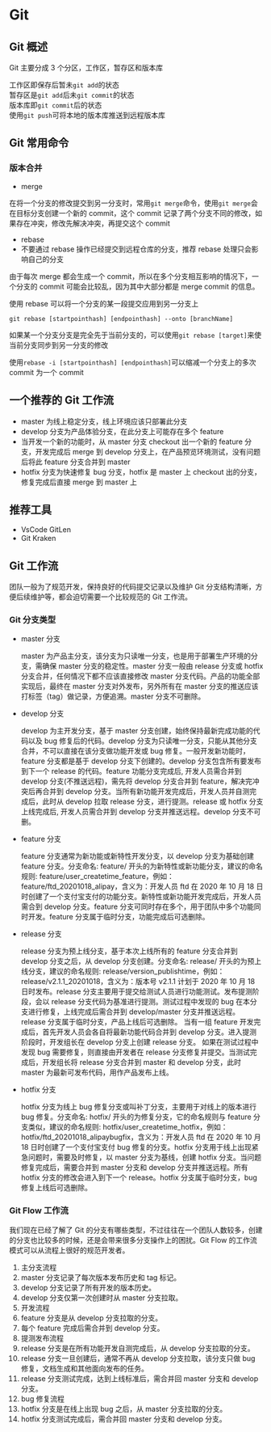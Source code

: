 # Git

## Git 概述

Git 主要分成 3 个分区，工作区，暂存区和版本库

工作区即保存后暂未`git add`的状态  
暂存区是`git add`后未`git commit`的状态  
版本库即`git commit`后的状态  
使用`git push`可将本地的版本库推送到远程版本库

## Git 常用命令

### 版本合并

* merge

在将一个分支的修改提交到另一分支时，常用`git merge`命令，使用`git merge`会在目标分支创建一个新的 commit，这个 commit 记录了两个分支不同的修改，如果存在冲突，修改先解决冲突，再提交这个 commit

* rebase
* 不要通过 rebase 操作已经提交到远程仓库的分支，推荐 rebase 处理只会影响自己的分支

由于每次 merge 都会生成一个 commit，所以在多个分支相互影响的情况下，一个分支的 commit 可能会比较乱，因为其中大部分都是 merge commit 的信息。

使用 rebase 可以将一个分支的某一段提交应用到另一分支上

```text
git rebase [startpointhash] [endpointhash] --onto [branchName]
```

如果某一个分支分支是完全先于当前分支的，可以使用`git rebase [target]`来使当前分支同步到另一分支的修改

使用`rebase -i [startpointhash] [endpointhash]`可以缩减一个分支上的多次 commit 为一个 commit

## 一个推荐的 Git 工作流

* master 为线上稳定分支，线上环境应该只部署此分支
* develop 分支为产品体验分支，在此分支上可能存在多个 feature
* 当开发一个新的功能时，从 master 分支 checkout 出一个新的 feature 分支，开发完成后 merge 到 develop 分支上，在产品预览环境测试，没有问题后将此 feature 分支合并到 master
* hotfix 分支为快速修复 bug 分支，hotfix 是 master 上 checkout 出的分支，修复完成后直接 merge 到 master 上

## 推荐工具

* VsCode GitLen
* Git Kraken

## Git 工作流

团队一般为了规范开发，保持良好的代码提交记录以及维护 Git 分支结构清晰，方便后续维护等，都会迫切需要一个比较规范的 Git 工作流。

### Git 分支类型

* master 分支

  master 为产品主分支，该分支为只读唯一分支，也是用于部署生产环境的分支，需确保 master 分支的稳定性。master 分支一般由 release 分支或 hotfix 分支合并，任何情况下都不应该直接修改 master 分支代码。产品的功能全部实现后，最终在 master 分支对外发布，另外所有在 master 分支的推送应该打标签（tag）做记录，方便追溯。master 分支不可删除。

* develop 分支

  develop 为主开发分支，基于 master 分支创建，始终保持最新完成功能的代码以及 bug 修复后的代码。develop 分支为只读唯一分支，只能从其他分支合并，不可以直接在该分支做功能开发或 bug 修复。一般开发新功能时，feature 分支都是基于 develop 分支下创建的。develop 分支包含所有要发布到下一个 release 的代码。feature 功能分支完成后, 开发人员需合并到 develop 分支\(不推送远程\)，需先将 develop 分支合并到 feature，解决完冲突后再合并到 develop 分支。当所有新功能开发完成后，开发人员并自测完成后，此时从 develop 拉取 release 分支，进行提测。release 或 hotfix 分支上线完成后, 开发人员需合并到 develop 分支并推送远程。develop 分支不可删。

* feature 分支

  feature 分支通常为新功能或新特性开发分支，以 develop 分支为基础创建 feature 分支。分支命名: feature/ 开头的为新特性或新功能分支，建议的命名规则: feature/user\_createtime\_feature，例如：feature/ftd\_20201018\_alipay，含义为：开发人员 ftd 在 2020 年 10 月 18 日时创建了一个支付宝支付的功能分支。新特性或新功能开发完成后，开发人员需合到 develop 分支。feature 分支可同时存在多个，用于团队中多个功能同时开发。feature 分支属于临时分支，功能完成后可选删除。

* release 分支

  release 分支为预上线分支，基于本次上线所有的 feature 分支合并到 develop 分支之后，从 develop 分支创建。分支命名: release/ 开头的为预上线分支，建议的命名规则: release/version\_publishtime，例如：release/v2.1.1\_20201018，含义为：版本号 v2.1.1 计划于 2020 年 10 月 18 日时发布。release 分支主要用于提交给测试人员进行功能测试。发布提测阶段，会以 release 分支代码为基准进行提测。测试过程中发现的 bug 在本分支进行修复，上线完成后需合并到 develop/master 分支并推送远程。release 分支属于临时分支，产品上线后可选删除。 当有一组 feature 开发完成后，首先开发人员会各自将最新功能代码合并到 develop 分支。进入提测阶段时，开发组长在 develop 分支上创建 release 分支。 如果在测试过程中发现 bug 需要修复，则直接由开发者在 release 分支修复并提交。当测试完成后，开发组长将 release 分支合并到 master 和 develop 分支，此时 master 为最新可发布代码，用作产品发布上线。

* hotfix 分支

  hotfix 分支为线上 bug 修复分支或叫补丁分支，主要用于对线上的版本进行 bug 修复。分支命名: hotfix/ 开头的为修复分支，它的命名规则与 feature 分支类似，建议的命名规则: hotfix/user\_createtime\_hotfix，例如：hotfix/ftd\_20201018\_alipaybugfix，含义为：开发人员 ftd 在 2020 年 10 月 18 日时创建了一个支付宝支付 bug 修复的分支。hotfix 分支用于线上出现紧急问题时，需要及时修复，以 master 分支为基线，创建 hotfix 分支。当问题修复完成后，需要合并到 master 分支和 develop 分支并推送远程。所有 hotfix 分支的修改会进入到下一个 release。hotfix 分支属于临时分支，bug 修复上线后可选删除。

### Git Flow 工作流

我们现在已经了解了 Git 的分支有哪些类型，不过往往在一个团队人数较多，创建的分支也比较多的时候，还是会带来很多分支操作上的困扰。Git Flow 的工作流模式可以从流程上很好的规范开发者。

1. 主分支流程
2. master 分支记录了每次版本发布历史和 tag 标记。
3. develop 分支记录了所有开发的版本历史。
4. develop 分支仅第一次创建时从 master 分支拉取。
5. 开发流程
6. feature 分支是从 develop 分支拉取的分支。
7. 每个 feature 完成后需合并到 develop 分支。
8. 提测发布流程
9. release 分支是在所有功能开发自测完成后，从 develop 分支拉取的分支。
10. release 分支一旦创建后，通常不再从 develop 分支拉取，该分支只做 bug 修复，文档生成和其他面向发布的任务。
11. release 分支测试完成，达到上线标准后，需合并回 master 分支和 develop 分支。
12. bug 修复流程
13. hotfix 分支是在线上出现 bug 之后，从 master 分支拉取的分支。
14. hotfix 分支测试完成后，需合并回 master 分支和 develop 分支。

